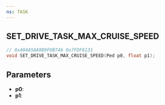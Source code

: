 ```yaml
---
ns: TASK
---
```

## SET_DRIVE_TASK_MAX_CRUISE_SPEED

```c
// 0x404A5AA9B9F0B746 0x7FDF6131
void SET_DRIVE_TASK_MAX_CRUISE_SPEED(Ped p0, float p1);
```


## Parameters
* **p0**: 
* **p1**: 

